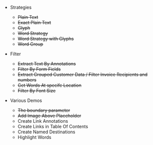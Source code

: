 
- Strategies
    - ~~Plain Text~~
    - ~~Exact Plain Text~~
    - ~~Glyph~~
    - ~~Word Strategy~~
    - ~~Word Strategy with Glyphs~~
    - ~~Word Group~~

- Filter
    - ~~Extract Text By Annotations~~
    - ~~Filter By Form Fields~~
    - ~~Extract Grouped Customer Data / Filter Invoice Recipients and numbers~~        
    - ~~Get Words At specifc Location~~
    - ~~Filter By Font Size~~

- Various Demos
    - ~~The boundary parameter~~ 
    - ~~Add Image Above Placeholder~~
    - Create Link Annotations
    - Create Links in Table Of Contents 
    - Create Named Destinations
    - Highlight Words
